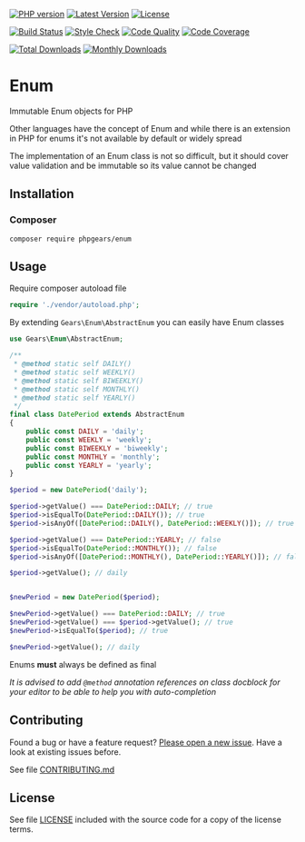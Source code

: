 [![PHP version](https://img.shields.io/badge/PHP-%3E%3D7.1-8892BF.svg?style=flat-square)](http://php.net)
[![Latest Version](https://img.shields.io/packagist/v/phpgears/enum.svg?style=flat-square)](https://packagist.org/packages/phpgears/enum)
[![License](https://img.shields.io/github/license/phpgears/enum.svg?style=flat-square)](https://github.com/phpgears/enum/blob/master/LICENSE)

[![Build Status](https://img.shields.io/travis/phpgears/enum.svg?style=flat-square)](https://travis-ci.org/phpgears/enum)
[![Style Check](https://styleci.io/repos/148840983/shield)](https://styleci.io/repos/148840983)
[![Code Quality](https://img.shields.io/scrutinizer/g/phpgears/enum.svg?style=flat-square)](https://scrutinizer-ci.com/g/phpgears/enum)
[![Code Coverage](https://img.shields.io/coveralls/phpgears/enum.svg?style=flat-square)](https://coveralls.io/github/phpgears/enum)

[![Total Downloads](https://img.shields.io/packagist/dt/phpgears/enum.svg?style=flat-square)](https://packagist.org/packages/phpgears/enum/stats)
[![Monthly Downloads](https://img.shields.io/packagist/dm/phpgears/enum.svg?style=flat-square)](https://packagist.org/packages/phpgears/enum/stats)

# Enum

Immutable Enum objects for PHP

Other languages have the concept of Enum and while there is an extension in PHP for enums it's not available by default or widely spread

The implementation of an Enum class is not so difficult, but it should cover value validation and be immutable so its value cannot be changed

## Installation

### Composer

```
composer require phpgears/enum
```

## Usage

Require composer autoload file

```php
require './vendor/autoload.php';
```

By extending `Gears\Enum\AbstractEnum` you can easily have Enum classes

```php
use Gears\Enum\AbstractEnum;

/**
 * @method static self DAILY()
 * @method static self WEEKLY()
 * @method static self BIWEEKLY()
 * @method static self MONTHLY()
 * @method static self YEARLY()
 */
final class DatePeriod extends AbstractEnum
{
    public const DAILY = 'daily';
    public const WEEKLY = 'weekly';
    public const BIWEEKLY = 'biweekly';
    public const MONTHLY = 'monthly';
    public const YEARLY = 'yearly';
}

$period = new DatePeriod('daily');

$period->getValue() === DatePeriod::DAILY; // true
$period->isEqualTo(DatePeriod::DAILY()); // true
$period->isAnyOf([DatePeriod::DAILY(), DatePeriod::WEEKLY()]); // true

$period->getValue() === DatePeriod::YEARLY; // false
$period->isEqualTo(DatePeriod::MONTHLY()); // false
$period->isAnyOf([DatePeriod::MONTHLY(), DatePeriod::YEARLY()]); // false

$period->getValue(); // daily


$newPeriod = new DatePeriod($period);

$newPeriod->getValue() === DatePeriod::DAILY; // true
$newPeriod->getValue() === $period->getValue(); // true
$newPeriod->isEqualTo($period); // true

$newPeriod->getValue(); // daily
```

Enums **must** always be defined as final

_It is advised to add `@method` annotation references on class docblock for your editor to be able to help you with auto-completion_ 

## Contributing

Found a bug or have a feature request? [Please open a new issue](https://github.com/phpgears/enum/issues). Have a look at existing issues before.

See file [CONTRIBUTING.md](https://github.com/phpgears/enum/blob/master/CONTRIBUTING.md)

## License

See file [LICENSE](https://github.com/phpgears/enum/blob/master/LICENSE) included with the source code for a copy of the license terms.
